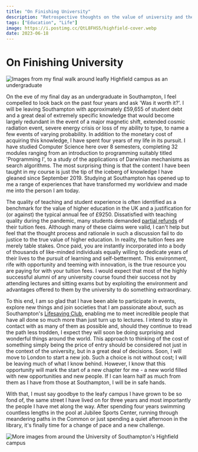 ```yaml
---
title: "On Finishing University"
description: "Retrospective thoughts on the value of university and the opportunities it can offer, written on my final day as a student at the University of Southampton."
tags: ["Education", "Life"]
image: https://i.postimg.cc/QtL8FHS5/highfield-cover.webp
date: 2023-06-18
---
```


# On Finishing University

![Images from my final walk around leafly Highfield campus as an undergraduate](https://i.postimg.cc/XJwVd4DP/highfield-campus-collage.webp)

On the eve of my final day as an undergraduate in Southampton, I feel compelled to look back on the past four years and ask 'Was it worth it?'. I will be leaving Southampton with approximately £59,655 of student debt and a great deal of extremely specific knowledge that would become largely redundant in the event of a major magnetic shift, extended cosmic radiation event, severe energy crisis or loss of my ability to type, to name a few events of varying probability. In addition to the monetary cost of acquiring this knowledge, I have spent four years of my life in its pursuit. I have studied Computer Science here over 8 semesters, completing 32 modules ranging from an introduction to programming suitably titled 'Programming I', to a study of the applications of Darwinian mechanisms as search algorithms. The most surprising thing is that the content I have been taught in my course is just the tip of the iceberg of knowledge I have gleaned since September 2019. Studying at Southampton has opened up to me a range of experiences that have transformed my worldview and made me into the person I am today.

The quality of teaching and student experience is often identified as a benchmark for the value of higher education in the UK and a justification for (or against) the typical annual fee of £9250. Dissatisfied with teaching quality during the pandemic, many students demanded [partial refunds](https://wonkhe.com/blogs/some-students-were-entitled-to-a-covid-refund-after-all/) of their tuition fees. Although many of these claims were valid, I can't help but feel that the thought process and rationale in such a discussion fail to do justice to the true value of higher education. In reality, the tuition fees are merely table stakes. Once paid, you are instantly incorporated into a body of thousands of like-minded individuals equally willing to dedicate years of their lives to the pursuit of learning and self-betterment. This environment, rife with opportunity and teeming with innovation, is the true resource you are paying for with your tuition fees. I would expect that most of the highly successful alumni of any university course found their success not by attending lectures and sitting exams but by exploiting the environment and advantages offered to them by the university to do something extraordinary.

To this end, I am so glad that I have been able to participate in events, explore new things and join societies that I am passionate about, such as Southampton's [Lifesaving Club](https://www.susu.org/groups/sulsc), enabling me to meet incredible people that have all done so much more than just turn up to lectures. I intend to stay in contact with as many of them as possible and, should they continue to tread the path less trodden, I expect they will soon be doing surprising and wonderful things around the world. This approach to thinking of the cost of something simply being the price of entry should be considered not just in the context of the university, but in a great deal of decisions. Soon, I will move to London to start a new job. Such a choice is not without cost; I will be leaving much of what I know behind. However, I know that this opportunity will mark the start of a new chapter for me - a new world filled with new opportunities and new people. If I can learn half as much from them as I have from those at Southampton, I will be in safe hands.

With that, I must say goodbye to the leafy campus I have grown to be so fond of, the same street I have lived on for three years and most importantly the people I have met along the way. After spending four years swimming countless lengths in the pool at Jubilee Sports Center, running through meandering paths in the Common or just spending a quiet afternoon in the library, it's finally time for a change of pace and a new challenge.

![More images from around the University of Southampton's Highfield campus](https://i.postimg.cc/KcDGYcTk/highfield-campus-collage-2.webp)
